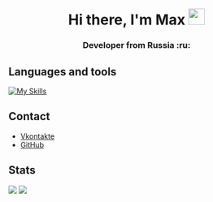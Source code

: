 <h1 align="center">Hi there, I'm Max
<img src="https://github.com/blackcater/blackcater/raw/main/images/Hi.gif" height="32"/></h1>
<h3 align="center">Developer from Russia :ru:</h3>

<h2>Languages and tools</h2>

[![My Skills](https://skillicons.dev/icons?i=github,python,cs,mysql,html,css,bootstrap)](https://skillicons.dev)

<h2>Contact</h2>
<ul>
  <li><a href="https://vk.com/mkorealm">Vkontakte</a></li>
  <li><a href="https://github.com/MKoreallycool">GitHub</a></li>
</ul>

<h2>Stats</h2>
<img src="https://github-profile-summary-cards.vercel.app/api/cards/profile-details?username=MKoreallycool&theme=transparent"/>
<img src="https://github-readme-stats.vercel.app/api?username=MKoreallycool&show_icons=true&theme=transparent"/>
